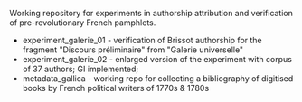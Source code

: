 Working repository for experiments in authorship attribution and verification of pre-revolutionary French pamphlets.  
  
* experiment_galerie_01  - verification of Brissot authorship for the fragment "Discours préliminaire" from "Galerie universelle"  
* experiment_galerie_02 - enlarged version of the experiment with corpus of 37 authors; GI implemented; 
* metadata_gallica - working repo for collecting a bibliography of digitised books by French political writers of 1770s & 1780s  